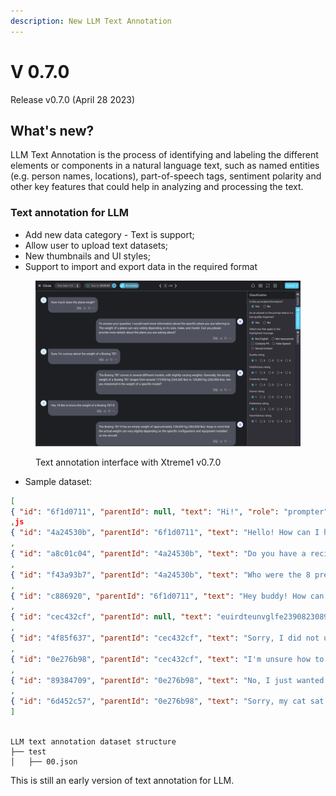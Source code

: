 ```yaml
---
description: New LLM Text Annotation
---
```


# V 0.7.0

Release v0.7.0 (April 28 2023)

## What's new?

LLM Text Annotation is the process of identifying and labeling the different elements or components in a natural language text, such as named entities (e.g. person names, locations), part-of-speech tags, sentiment polarity and other key features that could help in analyzing and processing the text.

### **Text annotation for LLM**

* Add new data category - Text is support;
* Allow user to upload text datasets;
* New thumbnails and UI styles;
* Support to import and export data in the required format

<figure><img src="../.gitbook/assets/0.7.png" alt=""><figcaption><p>Text annotation interface with Xtreme1 v0.7.0</p></figcaption></figure>

* Sample dataset:&#x20;

```json
[
{ "id": "6f1d0711", "parentId": null, "text": "Hi!", "role": "prompter" }
,js
{ "id": "4a24530b", "parentId": "6f1d0711", "text": "Hello! How can I help you?", "role": "assistant" }
,
{ "id": "a8c01c04", "parentId": "4a24530b", "text": "Do you have a recipe for potato soup?", "role": "prompter"   }
,
{ "id": "f43a93b7", "parentId": "4a24530b", "text": "Who were the 8 presidents before George Washington?", "role": "prompter" }
,
{ "id": "c886920", "parentId": "6f1d0711", "text": "Hey buddy! How can I serve you?", "role": "assistant" }
,
{ "id": "cec432cf", "parentId": null, "text": "euirdteunvglfe23908230892309832098 AAAAAAAA", "role": "prompter" }
,
{ "id": "4f85f637", "parentId": "cec432cf", "text": "Sorry, I did not understand your request and it is unclear to me what you want me to do. Could you describe it in a different way?", "role": "assistant" }
,
{ "id": "0e276b98", "parentId": "cec432cf", "text": "I'm unsure how to interpret this. Is it a riddle?", "role": "assistant" }
,
{ "id": "89384709", "parentId": "0e276b98", "text": "No, I just wanted to see how you reply when I type random characters. Can you tell me who invented Wikipedia?", "role": "prompter" }
,
{ "id": "6d452c57", "parentId": "0e276b98", "text": "Sorry, my cat sat on my keyboard. Can you print a cat in ASCII art?", "role": "prompter" }
]
  
```

```
LLM text annotation dataset structure
├── test
│   ├── 00.json
```

This is still an early version of text annotation for LLM.
